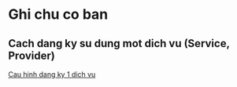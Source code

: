 # Ghi chu co ban

## Cach dang ky su dung mot dich vu (Service, Provider)

[Cau hinh dang ky 1 dich vu](https://angular.io/docs/ts/latest/guide/dependency-injection.html#!#configuring-the-injector)
